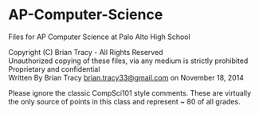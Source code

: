 AP-Computer-Science
===================

Files for AP Computer Science at Palo Alto High School


  Copyright (C) Brian Tracy - All Rights Reserved<br>
  Unauthorized copying of these files, via any medium is strictly prohibited<br>
  Proprietary and confidential<br>
  Written By Brian Tracy <brian.tracy33@gmail.com> on November 18, 2014<br>
 
  Please ignore the classic CompSci101 style comments. These are virtually the only source of points in this class and represent ~ 80 of all grades.
